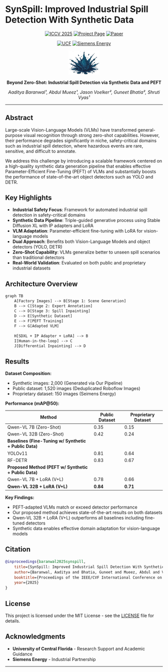# SynSpill: Improved Industrial Spill Detection With Synthetic Data

<div align="center">

  [![ICCV 2025](https://img.shields.io/badge/ICCV-2025-blue.svg)](https://iccv2025.thecvf.com/)
  [![Project Page](https://img.shields.io/badge/Project-Page-green.svg)](https://eternal-f1ame.github.io/SynSpill/)
  [![Paper](https://img.shields.io/badge/Paper-PDF-red.svg)](./latex/main.pdf)
</div>

<div align="center">

  [![UCF](https://img.shields.io/badge/UCF-University_of_Central_Florida-black?style=flat&labelColor=FFD700)](https://www.ucf.edu/)
  [![Siemens Energy](https://img.shields.io/badge/Siemens-Energy-6A0DAD?style=flat&labelColor=white)](https://www.siemens-energy.com/)

  <img src="project/figs/spill-logo.png" alt="SynSpill Logo" width="100">
  
  **Beyond Zero-Shot: Industrial Spill Detection via Synthetic Data and PEFT**
  
  *Aaditya Baranwal¹, Abdul Mueez¹, Jason Voelker², Guneet Bhatia², Shruti Vyas¹*

</div>

---

## Abstract

Large-scale Vision-Language Models (VLMs) have transformed general-purpose visual recognition through strong zero-shot capabilities. However, their performance degrades significantly in niche, safety-critical domains such as industrial spill detection, where hazardous events are rare, sensitive, and difficult to annotate.

We address this challenge by introducing a scalable framework centered on a high-quality synthetic data generation pipeline that enables effective Parameter-Efficient Fine-Tuning (PEFT) of VLMs and substantially boosts the performance of state-of-the-art object detectors such as YOLO and DETR.

## Key Highlights

- **Industrial Safety Focus**: Framework for automated industrial spill detection in safety-critical domains
- **Synthetic Data Pipeline**: Triple-guided generative process using Stable Diffusion XL with IP adapters and LoRA
- **VLM Adaptation**: Parameter-efficient fine-tuning with LoRA for vision-language models  
- **Dual Approach**: Benefits both Vision-Language Models and object detectors (YOLO, DETR)
- **Zero-Shot Capability**: VLMs generalize better to unseen spill scenarios than traditional detectors
- **Real-World Validation**: Evaluated on both public and proprietary industrial datasets

## Architecture Overview

```mermaid
graph TB
    A[Factory Images] --> B[Stage 1: Scene Generation]
    B --> C[Stage 2: Expert Annotation]
    C --> D[Stage 3: Spill Inpainting]
    D --> E[Synthetic Dataset]
    E --> F[PEFT Training]
    F --> G[Adapted VLM]
    
    H[SDXL + IP Adapter + LoRA] --> B
    I[Human-in-the-loop] --> C
    J[Differential Inpainting] --> D
```

## Results

**Dataset Composition:**

- Synthetic images: 2,000 (Generated via Our Pipeline)
- Public dataset: 1,520 images (Deduplicated Roboflow Images)
- Proprietary dataset: 150 images  (Seimens Energy)

**Performance (mAP@50):**

| Method | Public Dataset | Proprietary Dataset |
|--------|----------------|-------------------|
| Qwen-VL 7B (Zero-Shot) | 0.35 | 0.15 |
| Qwen-VL 32B (Zero-Shot) | 0.42 | 0.24 |
| **Baselines (Fine-Tuning w/ Synthetic + Public Data)** |  |  |
| YOLOv11 | 0.81 | 0.64 |
| RF-DETR | 0.83 | 0.67 |
| **Proposed Method (PEFT w/ Synthetic + Public Data)** |  |  |
| Qwen-VL 7B + LoRA (V+L) | 0.78 | 0.66 |
| **Qwen-VL 32B + LoRA (V+L)** | **0.84** | **0.71** |

**Key Findings:**

- PEFT-adapted VLMs match or exceed detector performance
- Our proposed method achieves state-of-the-art results on both datasets
- Qwen-VL 32B + LoRA (V+L) outperforms all baselines including fine-tuned detectors
- Synthetic data enables effective domain adaptation for vision-language models

## Citation

```bibtex
@inproceedings{baranwal2025synspill,
    title={SynSpill: Improved Industrial Spill Detection With Synthetic Data},
    author={Baranwal, Aaditya and Bhatia, Guneet and Mueez, Abdul and Voelker, Jason and Vyas, Shruti},
    booktitle={Proceedings of the IEEE/CVF International Conference on Computer Vision},
    year={2025}
}
```

## License

This project is licensed under the MIT License - see the [LICENSE](LICENSE) file for details.

## Acknowledgments

- **University of Central Florida** - Research Support and Academic Guidance
- **Siemens Energy** - Industrial Partnership

---
